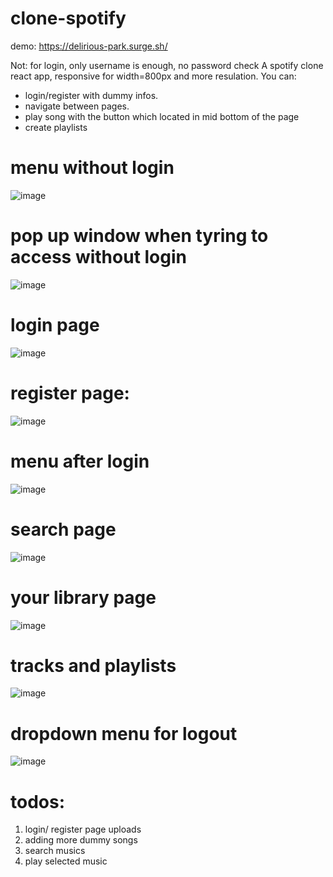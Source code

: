 # clone-spotify

demo: https://delirious-park.surge.sh/

Not: for login, only username is enough, no password check
A spotify clone react app, responsive for width=800px and more resulation. You can:
- login/register with dummy infos.
- navigate between pages. 
- play song with the button which located in mid bottom of the page 
- create playlists

# menu without login
![image](https://user-images.githubusercontent.com/103778738/210561700-1d2fd029-8136-41ab-a510-fa9153642ef1.png)

# pop up window when tyring to access without login
![image](https://user-images.githubusercontent.com/103778738/210561515-9f8fcacf-e8c3-4fa9-ba65-96f9ed8f2d0e.png)

# login page
![image](https://user-images.githubusercontent.com/103778738/210561798-1bdd2f3a-a33f-4a8a-a84b-c462e8074282.png)

# register page:
![image](https://user-images.githubusercontent.com/103778738/210561866-e6ed407f-eb79-4d32-82b0-417581121e9b.png)

# menu after login
![image](https://user-images.githubusercontent.com/103778738/210562009-4999159d-2b72-4496-b6fb-d561d1b8b6b4.png)

# search page
![image](https://user-images.githubusercontent.com/103778738/210562666-f9b33dea-10c7-4864-be56-8223100ba594.png)

# your library page
![image](https://user-images.githubusercontent.com/103778738/210562705-3eaa3c75-d6d6-4723-b590-aba95bf4cb42.png)

# tracks and playlists
![image](https://user-images.githubusercontent.com/103778738/210562835-945103e9-0ac9-4b79-b139-250946fd1e1a.png)

# dropdown menu for logout 
![image](https://user-images.githubusercontent.com/103778738/210562127-f49deb1b-df3d-4c94-b767-4a02de3a6502.png)

# todos:
1. login/ register page uploads
2. adding more dummy songs
3. search musics
4. play selected music

